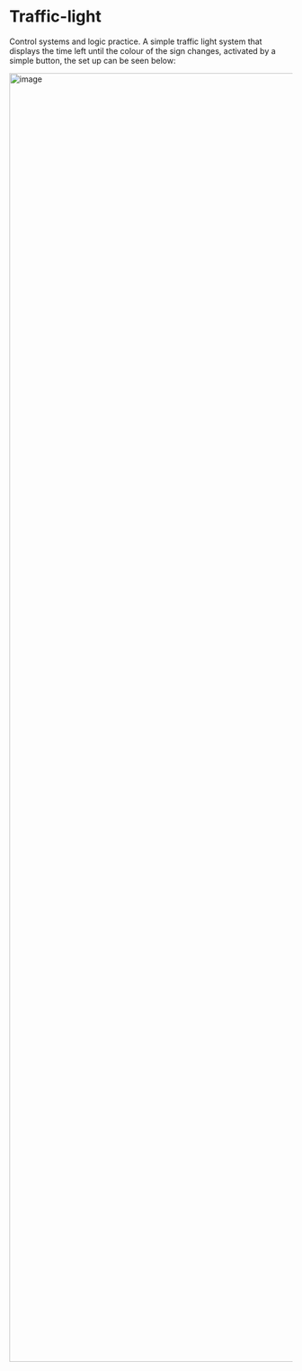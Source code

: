 # Traffic-light
Control systems and logic practice. A simple traffic light system that displays the time left until the colour of the sign changes, activated by a simple button, the set up can be seen below:

<img width="1721" height="2295" alt="image" src="https://github.com/user-attachments/assets/055145c1-f37b-4ff2-a921-0bee112a6f09" />
